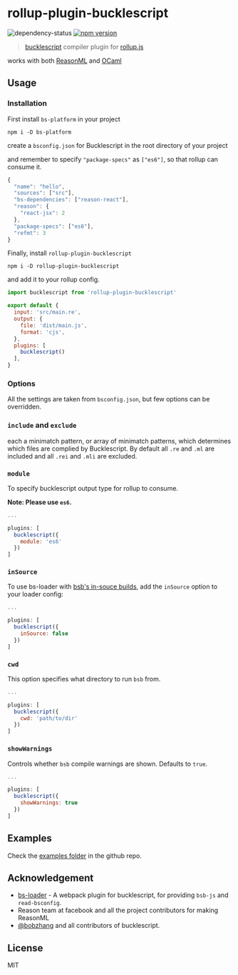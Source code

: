 # rollup-plugin-bucklescript

![dependency-status](https://david-dm.org/shrynx/rollup-plugin-bucklescript.svg?path=rollup-plugin-bucklescript)
[![npm version](https://badge.fury.io/js/rollup-plugin-bucklescript.svg)](https://badge.fury.io/js/rollup-plugin-bucklescript)

> [bucklescript](https://github.com/BuckleScript/bucklescript) compiler plugin for [rollup.js](https://rollupjs.org/)

works with both [ReasonML](https://reasonml.github.io/) and [OCaml](http://ocaml.org/)

## Usage

### Installation

First install `bs-platform` in your project

```shell
npm i -D bs-platform
```

create a `bsconfig.json` for Bucklescript in the root directory of your project

and remember to specify `"package-specs"` as `["es6"]`, so that rollup can consume it.

```javascript
{
  "name": "hello",
  "sources": ["src"],
  "bs-dependencies": ["reason-react"],
  "reason": {
    "react-jsx": 2
  },
  "package-specs": ["es6"],
  "refmt": 3
}
```

Finally, install `rollup-plugin-bucklescript`

```shell
npm i -D rollup-plugin-bucklescript
```

and add it to your rollup config.

```javascript
import bucklescript from 'rollup-plugin-bucklescript'

export default {
  input: 'src/main.re',
  output: {
    file: 'dist/main.js',
    format: 'cjs',
  },
  plugins: [
    bucklescript()
  ],
}
```

### Options

All the settings are taken from `bsconfig.json`, but few options can be overridden.

### `include` and `exclude`

 each a minimatch pattern, or array of minimatch patterns, which determines which files are complied by Bucklescript.
 By default all  `.re` and `.ml` are included and all `.rei` and `.mli` are excluded.

### `module`

To specify bucklescript output type for rollup to consume.

**Note: Please use `es6`.**

```javascript
...

plugins: [
  bucklescript({
    module: 'es6'
  })
]
```

### `inSource`

To use bs-loader with [bsb's in-souce builds](https://bucklescript.github.io/bucklescript/Manual.html#_in_source_build_support_since_1_9_0),
add the `inSource` option to your loader config:

```javascript
...

plugins: [
  bucklescript({
    inSource: false
  })
]
```

### `cwd`

This option specifies what directory to run `bsb` from.

```javascript
...

plugins: [
  bucklescript({
    cwd: 'path/to/dir'
  })
]
```

### `showWarnings`

Controls whether `bsb` compile warnings are shown. Defaults to `true`.

```javascript
...

plugins: [
  bucklescript({
    showWarnings: true
  })
]
```

## Examples
Check the [examples folder](https://github.com/shrynx/rollup-plugin-bucklescript/tree/master/examples) in the github repo.

## Acknowledgement

-   [bs-loader](https://github.com/reasonml-community/bs-loader) - A webpack plugin for bucklescript,
    for providing `bsb-js` and `read-bsconfig`.
-   Reason team at facebook and all the project contributors for making ReasonML
-   [@bobzhang](https://github.com/bobzhang) and all contributors of bucklescript.

## License

MIT
